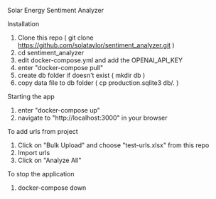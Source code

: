 Solar Energy Sentiment Analyzer

Installation

1.  Clone this repo ( git clone https://github.com/solataylor/sentiment_analyzer.git )
2.  cd sentiment_analyzer
3.  edit docker-compose.yml and add the OPENAI_API_KEY
4.  enter "docker-compose pull"
5.  create db folder if doesn't exist ( mkdir db )
6.  copy data file to db folder ( cp production.sqlite3 db/. )

Starting the app
1.  enter "docker-compose up"
2.  navigate to "http://localhost:3000" in your browser

To add urls from project
1.  Click on "Bulk Upload" and choose "test-urls.xlsx" from this repo
2.  Import urls
3.  Click on "Analyze All"

To stop the application
1.  docker-compose down
